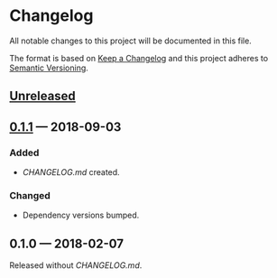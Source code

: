 # Changelog

All notable changes to this project will be documented in this file.

The format is based on [Keep a Changelog](http://keepachangelog.com)
and this project adheres to [Semantic Versioning](http://semver.org/spec/v2.0.0.html).


## [Unreleased]

## [0.1.1] — 2018-09-03
### Added
- _CHANGELOG.md_ created.
### Changed
- Dependency versions bumped.

## 0.1.0 — 2018-02-07
Released without _CHANGELOG.md_.


[0.1.1]: https://github.com/dryewo/mem-files/compare/0.1.0...0.1.1
[Unreleased]: https://github.com/dryewo/mem-files/compare/0.1.1...HEAD
